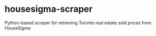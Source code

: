# housesigma-scraper
Python-based scraper for retrieving Toronto real estate sold prices from HouseSigma
